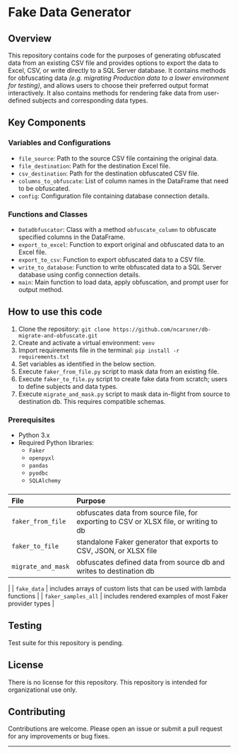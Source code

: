 # Fake Data Generator

## Overview
This repository contains code for the purposes of generating obfuscated data from an existing CSV file and provides options to export the data to Excel, CSV, or write directly to a SQL Server database. It contains methods for obfuscating data <i>(e.g. migrating Production data to a lower environment for testing)</i>, and allows users to choose their preferred output format interactively. It also contains methods for rendering fake data from user-defined subjects and corresponding data types.

## Key Components

### Variables and Configurations
- `file_source`: Path to the source CSV file containing the original data.
- `file_destination`: Path for the destination Excel file.
- `csv_destination`: Path for the destination obfuscated CSV file.
- `columns_to_obfuscate`: List of column names in the DataFrame that need to be obfuscated.
- `config`: Configuration file containing database connection details.

### Functions and Classes
- `DataObfuscator`: Class with a method `obfuscate_column` to obfuscate specified columns in the DataFrame.
- `export_to_excel`: Function to export original and obfuscated data to an Excel file.
- `export_to_csv`: Function to export obfuscated data to a CSV file.
- `write_to_database`: Function to write obfuscated data to a SQL Server database using config connection details.
- `main`: Main function to load data, apply obfuscation, and prompt user for output method.

## How to use this code
1. Clone the repository: `git clone https://github.com/ncarsner/db-migrate-and-obfuscate.git`
2. Create and activate a virtual environment: `venv`
3. Import requirements file in the terminal: `pip install -r requirements.txt`
4. Set variables as identified in the below section.
5. Execute `faker_from_file.py` script to mask data from an existing file.
6. Execute `faker_to_file.py` script to create fake data from scratch; users to define subjects and data types.
7. Execute `migrate_and_mask.py` script to mask data in-flight from source to destination db. This requires compatible schemas.

### Prerequisites
- Python 3.x
- Required Python libraries:
    * `Faker`
    * `openpyxl`
    * `pandas`
    * `pyodbc`
    * `SQLAlchemy`

###
| File | Purpose |
|:------------- |:-------------|
| `faker_from_file` | obfuscates data from source file, for exporting to CSV or XLSX file, or writing to db |
| `faker_to_file` | standalone Faker generator that exports to CSV, JSON, or XLSX file |
| `migrate_and_mask` | obfuscates defined data from source db and writes to destination db |
|
| `fake_data` | includes arrays of custom lists that can be used with lambda functions |
| `faker_samples_all` | includes rendered examples of most Faker provider types |

## Testing
Test suite for this repository is pending.

## License
There is no license for this repository. This repository is intended for organizational use only.

## Contributing
Contributions are welcome. Please open an issue or submit a pull request for any improvements or bug fixes.

---
